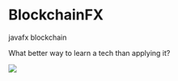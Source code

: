 # BlockchainFX
javafx blockchain

What better way to learn a tech than applying it?

![](https://media.giphy.com/media/l0IyjNXKxh02SSa7S/giphy.gif)
